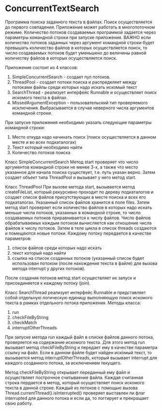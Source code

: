 # ConcurrentTextSearch
Программа поиска заданного текста в файлах. Поиск осуществляется до первого совпадения.
Приложение может работать в многопоточном режиме. Количество потоков создаваемых программой задается через параметры командной строки при запуске приложения. ВАЖНО если количество потоков заданных через аргумент командной строки будет превышать количество файлов в которых осуществляется поиск, то число создаваемых потоков будет уменьшено до величины равной количеству файлов в которых осуществляется поиск.

Приложение состоит из 4 классов:
1) SimpleConcurrentSearch - создает пул потоков.
2) ThreadPool - создает потоки поиска и распределяет между потоками файлы среди которых надо искать искомый текст
3) SearchThread - реализует интерфейс Runnable и осуществляет поиск искомого текста в файлах.
4) MissedArgumentException - пользовательский тип проверяемого исключения. Выбрасывается в случае неверного числа аргументов командной строки.

При запуске приложения необходимо указать следующие параметры командной строки:
1) Место откуда надо начинать поиск (поиск осуществляется в данном месте и во всех подкаталогах)
2) Текст который необходимо найти
3) Количество потоков поиска

Класс SimpleConcurrentSearch
Метод start проверяет что число аргументов командной строки не менее 3-х, а также что место указанное для начала поиска существует, т.е. путь указан верно. Затем создает объект типа ThreadPool и вызывает у него метод start.

Класс ThreadPool
При вызове метода start, вызывается метод createFileList, который рекурсивно проходит по дереву подкаталогов и создает список файлов присутствующих в месте поиска и всех его подкаталогах. Указанный список файлов хранится в поле files. Затем метод start проверяет если количество файлов в которых надо искать меньше числа потоков, указанных в командной строке, то число создаваемых потоков приравнивается к числу файлов. 
Число файлов обрабатываемых каждым потоком вычисляется как отношение числа файлов к числу потоков. Затем в теле цикла в список threads создаются и помещяются новые потоки. 
Каждому потоку передается в качестве параметров: 
1) список файлов среди которых надо искать 
2) текст который надо найти
3) ссылка на список созданных потоков (указанный список будет использован потоком (после нахождения текста в файле) для вызова метода interrupt у других потоков). 

После создания потоков метод start осуществляет их запуск и присоединяется к каждому потоку (join).

Класс SearchThread 
реализует интерфейс Runnable и представляет собой отдельную логическую единицу выполняющую поиск искомого текста в рамках отдельного потока приложения.
Методы класса:
1) run 
2) checkFileByString
3) checkMatch
4) interruptOtherThreads

При запуске метода run каждый файл в списке файлов данного потока, проверяется на содержание искомого текста. Для этого метод run вызывает метод checkFileByString и передает ему в качестве параметра ссылку на файл. Если в данном файле будет найден искомый текст, то вызывается метод interruptOtherThreads, который вызывает interrupt для каждого созданного потока, за исключением текущего.

Метод checkFileByString открывает переданный ему файл и осуществляет построчное считываение файла. Каждая считанная строка пердается в метод, который осуществляет поиск искомого текста в данной строке.
Каждый из потоков с помощью вызова Thread.currentThread().isInterrupted() проверяет выставлен ли флаг interrupted для данного потока и если да, то логгирует и прекращает свою работу. 
